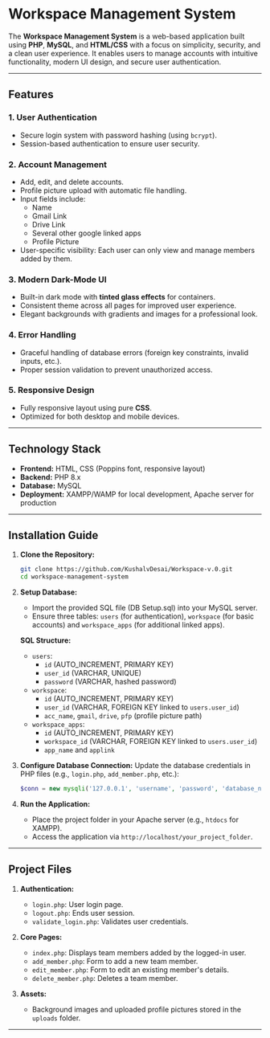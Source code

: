 # Workspace Management System

The **Workspace Management System** is a web-based application built using **PHP**, **MySQL**, and **HTML/CSS** with a focus on simplicity, security, and a clean user experience. It enables users to manage accounts with intuitive functionality, modern UI design, and secure user authentication.

---

## Features

### 1. **User Authentication**
   - Secure login system with password hashing (using `bcrypt`).
   - Session-based authentication to ensure user security.

### 2. **Account Management**
   - Add, edit, and delete accounts.
   - Profile picture upload with automatic file handling.
   - Input fields include:
     - Name
     - Gmail Link
     - Drive Link
     - Several other google linked apps
     - Profile Picture
   - User-specific visibility: Each user can only view and manage members added by them.

### 3. **Modern Dark-Mode UI**
   - Built-in dark mode with **tinted glass effects** for containers.
   - Consistent theme across all pages for improved user experience.
   - Elegant backgrounds with gradients and images for a professional look.

### 4. **Error Handling**
   - Graceful handling of database errors (foreign key constraints, invalid inputs, etc.).
   - Proper session validation to prevent unauthorized access.

### 5. **Responsive Design**
   - Fully responsive layout using pure **CSS**.
   - Optimized for both desktop and mobile devices.

---

## Technology Stack

- **Frontend:** HTML, CSS (Poppins font, responsive layout)
- **Backend:** PHP 8.x
- **Database:** MySQL
- **Deployment:** XAMPP/WAMP for local development, Apache server for production

---

## Installation Guide

1. **Clone the Repository:**
   ```bash
   git clone https://github.com/KushalvDesai/Workspace-v.0.git
   cd workspace-management-system
   ```

2. **Setup Database:**
   - Import the provided SQL file (DB Setup.sql) into your MySQL server.
   - Ensure three tables: `users` (for authentication), `workspace` (for basic accounts) and `workspace_apps` (for additional linked apps).

   **SQL Structure:**
   - `users`:
     - `id` (AUTO_INCREMENT, PRIMARY KEY)
     - `user_id` (VARCHAR, UNIQUE)
     - `password` (VARCHAR, hashed password)
   - `workspace`:
     - `id` (AUTO_INCREMENT, PRIMARY KEY)
     - `user_id` (VARCHAR, FOREIGN KEY linked to `users.user_id`)
     - `acc_name`, `gmail`, `drive`, `pfp` (profile picture path)
   - `workspace_apps`:
     - `id` (AUTO_INCREMENT, PRIMARY KEY)
     - `workspace_id` (VARCHAR, FOREIGN KEY linked to `users.user_id`)
     - `app_name` and `applink`  

3. **Configure Database Connection:**
   Update the database credentials in PHP files (e.g., `login.php`, `add_member.php`, etc.):
   ```php
   $conn = new mysqli('127.0.0.1', 'username', 'password', 'database_name');
   ```

4. **Run the Application:**
   - Place the project folder in your Apache server (e.g., `htdocs` for XAMPP).
   - Access the application via `http://localhost/your_project_folder`.

---

## Project Files

1. **Authentication:**
   - `login.php`: User login page.
   - `logout.php`: Ends user session.
   - `validate_login.php`: Validates user credentials.

2. **Core Pages:**
   - `index.php`: Displays team members added by the logged-in user.
   - `add_member.php`: Form to add a new team member.
   - `edit_member.php`: Form to edit an existing member's details.
   - `delete_member.php`: Deletes a team member.

4. **Assets:**
   - Background images and uploaded profile pictures stored in the `uploads` folder.

---

